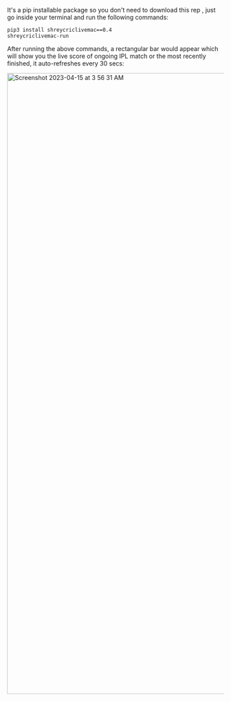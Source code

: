 It's a pip installable package so you don't need to download this rep , just go inside your terminal and run the following commands:

```
pip3 install shreycriclivemac==0.4
shreycriclivemac-run
```

After running the above commands, a rectangular bar would appear which will show you the live score of ongoing IPL match or the most recently finished, it auto-refreshes every 30 secs:

<img width="1440" alt="Screenshot 2023-04-15 at 3 56 31 AM" src="https://user-images.githubusercontent.com/89294432/232164982-6df0a892-5fad-4c93-81e0-da0dc576cd05.png">
